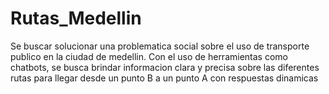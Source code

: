 # Rutas_Medellin
Se  buscar solucionar una problematica social sobre el uso de transporte publico en la ciudad de medellin. Con el uso de herramientas como chatbots, se busca brindar informacion clara y precisa sobre las diferentes rutas para llegar desde un punto B a un punto A con respuestas dinamicas
